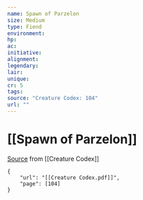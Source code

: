```yaml
---
name: Spawn of Parzelon
size: Medium
type: Fiend
environment: 
hp: 
ac: 
initiative: 
alignment: 
legendary: 
lair: 
unique: 
cr: 5
tags: 
source: "Creature Codex: 104"
url: ""
---
```

# [[Spawn of Parzelon]]

[Source](zotero://open-pdf/library/items/NTNKJRHG?page=104) from [[Creature Codex]]

```pdf
{
	"url": "[[Creature Codex.pdf]]",
	"page": [104]
}
```

